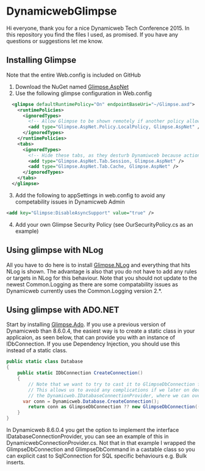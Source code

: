 # DynamicwebGlimpse

Hi everyone, thank you for a nice Dynamicweb Tech Conference 2015. In this repository you find the files I used, as promised. If you have any questions or suggestions let me know.

## Installing Glimpse
Note that the entire Web.config is included on GitHub

1. Download the NuGet named [Glimpse.AspNet](http://www.nuget.org/packages/Glimpse.AspNet/)
2. Use the following glimpse configuration in Web.config
```xml
  <glimpse defaultRuntimePolicy="On" endpointBaseUri="~/Glimpse.axd">
    <runtimePolicies>
      <ignoredTypes>
        <!-- Allow Glimpse to be shown remotely if another policy allows it -->
        <add type="Glimpse.AspNet.Policy.LocalPolicy, Glimpse.AspNet" />
      </ignoredTypes>
    </runtimePolicies>
    <tabs>
      <ignoredTypes>
        <!-- Hide these tabs, as they desturb Dynamiwceb because actions occours during serialization -->
        <add type="Glimpse.AspNet.Tab.Session, Glimpse.AspNet" />
        <add type="Glimpse.AspNet.Tab.Cache, Glimpse.AspNet" />
      </ignoredTypes>
    </tabs>
  </glimpse>
```
3. Add the following to appSettings in web.config to avoid any competability issues in Dynamicweb Admin
```xml
<add key="Glimpse:DisableAsyncSupport" value="true" />
```
4. Add your own Glimpse Security Policy (see OurSecurityPolicy.cs as an example)

## Using glimpse with NLog
All you have to do here is to install [Glimpse.NLog](http://www.nuget.org/packages/Glimpse.NLog/) and everything that hits NLog is shown. The advantage is also that you do not have to add any rules or targets in NLog for this behaviour. Note that you should not update to the newest Common.Logging as there are some compatability issues as Dynamicweb currently uses the Common.Logging version 2.*.

## Using glimpse with ADO.NET
Start by installing [Glimpse.Ado](http://www.nuget.org/packages/Glimpse.Ado/). If you use a previous version of Dynamicweb than 8.6.0.4, the easiest way is to create a static class in your applicaion, as seen below, that can provide you with an instance of IDbConnection. If you use Dependency Injection, you should use this instead of a static class. 
```csharp
public static class Database
{
	public static IDbConnection CreateConnection()
    {
    	// Note that we want to try to cast it to GlimpseDbConnection first.
    	// This allows us to avoid any complications if we later on decides to implement a version using
    	// the Dynamicweb.IDatabaseConnectionProvider, where we can override the IDbConnection in an earlier stage.
      var conn = Dynamicweb.Database.CreateConnection();
    	return conn as GlimpseDbConnection ?? new GlimpseDbConnection((DbConnection)Dynamicweb.Database.CreateConnection());
    }
}
```
In Dynamicweb 8.6.0.4 you  get the option to implement the interface IDatabaseConnectionProvider, you can see an example of this in DynamicwebConnectionProvider.cs. Not that in that example I wrapped the GlimpseDbConnection and GlimpseDbCommand in a castable class so you can explicit cast to SqlConnection for SQL specific behaviours e.g. Bulk inserts.

